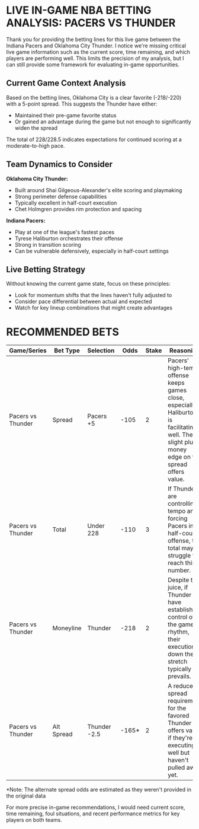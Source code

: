 # LIVE IN-GAME NBA BETTING ANALYSIS: PACERS VS THUNDER

Thank you for providing the betting lines for this live game between the Indiana Pacers and Oklahoma City Thunder. I notice we're missing critical live game information such as the current score, time remaining, and which players are performing well. This limits the precision of my analysis, but I can still provide some framework for evaluating in-game opportunities.

## Current Game Context Analysis

Based on the betting lines, Oklahoma City is a clear favorite (-218/-220) with a 5-point spread. This suggests the Thunder have either:
- Maintained their pre-game favorite status
- Or gained an advantage during the game but not enough to significantly widen the spread

The total of 228/228.5 indicates expectations for continued scoring at a moderate-to-high pace.

## Team Dynamics to Consider

**Oklahoma City Thunder:**
- Built around Shai Gilgeous-Alexander's elite scoring and playmaking
- Strong perimeter defense capabilities
- Typically excellent in half-court execution
- Chet Holmgren provides rim protection and spacing

**Indiana Pacers:**
- Play at one of the league's fastest paces
- Tyrese Haliburton orchestrates their offense
- Strong in transition scoring
- Can be vulnerable defensively, especially in half-court settings

## Live Betting Strategy

Without knowing the current game state, focus on these principles:
- Look for momentum shifts that the lines haven't fully adjusted to
- Consider pace differential between actual and expected
- Watch for key lineup combinations that might create advantages

# RECOMMENDED BETS

| Game/Series | Bet Type | Selection | Odds | Stake | Reasoning |
|-------------|----------|-----------|------|-------|-----------|
| Pacers vs Thunder | Spread | Pacers +5 | -105 | 2 | Pacers' high-tempo offense keeps games close, especially if Haliburton is facilitating well. The slight plus-money edge on the spread offers value. |
| Pacers vs Thunder | Total | Under 228 | -110 | 3 | If Thunder are controlling tempo and forcing Pacers into half-court offense, the total may struggle to reach this number. |
| Pacers vs Thunder | Moneyline | Thunder | -218 | 2 | Despite the juice, if Thunder have established control of the game's rhythm, their execution down the stretch typically prevails. |
| Pacers vs Thunder | Alt Spread | Thunder -2.5 | -165* | 2 | A reduced spread requirement for the favored Thunder offers value if they're executing well but haven't pulled away yet. |

*Note: The alternate spread odds are estimated as they weren't provided in the original data

For more precise in-game recommendations, I would need current score, time remaining, foul situations, and recent performance metrics for key players on both teams.